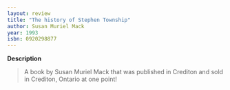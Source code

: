 ```yaml
---
layout: review
title: "The history of Stephen Township"
author: Susan Muriel Mack
year: 1993
isbn: 0920298877
---
```

**Description**


> A book by Susan Muriel Mack that was published in Crediton and sold in Crediton, Ontario at one point!

